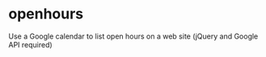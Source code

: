 # openhours
Use a Google calendar to list open hours on a web site (jQuery and Google API required)
